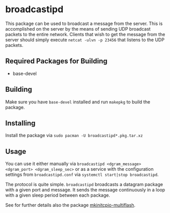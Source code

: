 broadcastipd
============
This package can be used to broadcast a message from the server.
This is accomplished on the server by the means of sending UDP broadcast packets to the entire network.
Clients that wish to get the message from the server should simply execute `netcat -ulvn -p 23456` that listens to the UDP packets.

Required Packages for Building
------------------------------
* base-devel

Building
--------
Make sure you have `base-devel` installed and run `makepkg` to build the package.

Installing
----------
Install the package via `sudo pacman -U broadcastipd*.pkg.tar.xz`

Usage
-----
You can use it either manually via `broadcastipd <dgram_message> <dgram_port> <dgram_sleep_sec>` or as a service with the configuration settings from `broadcastipd.conf` via `systemctl start|stop broadcastipd`.

The protocol is quite simple. `broadcastipd` broadcasts a datagram package with a given port and message.
It sends the message continuously in a loop with a given sleep period between each package.

See for further details also the package [mkinitcpio-multiflash](https://github.com/unibz-bobo/mkinitcpio-multiflash).
